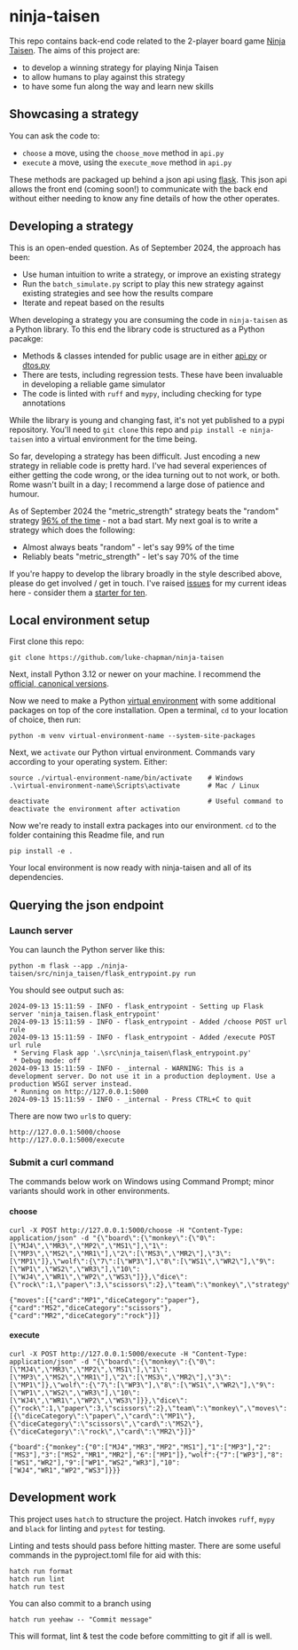 # ninja-taisen

This repo contains back-end code related to the 2-player board game [Ninja Taisen](https://iellogames.com/jeux/ninja-taisen). The aims of this project are:
- to develop a winning strategy for playing Ninja Taisen
- to allow humans to play against this strategy
- to have some fun along the way and learn new skills

## Showcasing a strategy

You can ask the code to:
- `choose` a move, using the `choose_move` method in `api.py`
- `execute` a move, using the `execute_move` method in `api.py`

These methods are packaged up behind a json api using [flask](https://flask.palletsprojects.com). This json api allows the front end (coming soon!) to communicate with the back end without either needing to know any fine details of how the other operates.

## Developing a strategy

This is an open-ended question. As of September 2024, the approach has been:
- Use human intuition to write a strategy, or improve an existing strategy
- Run the `batch_simulate.py` script to play this new strategy against existing strategies and see how the results compare
- Iterate and repeat based on the results

When developing a strategy you are consuming the code in `ninja-taisen` as a Python library. To this end the library code is structured as a Python pacakge:
- Methods & classes intended for public usage are in either [api.py](https://github.com/luke-chapman/ninja-taisen/blob/master/src/ninja_taisen/api.py) or [dtos.py](https://github.com/luke-chapman/ninja-taisen/blob/master/src/ninja_taisen/dtos.py)
- There are tests, including regression tests. These have been invaluable in developing a reliable game simulator 
- The code is linted with `ruff` and `mypy`, including checking for type annotations

While the library is young and changing fast, it's not yet published to a pypi repository. You'll need to `git clone` this repo and `pip install -e ninja-taisen` into a virtual environment for the time being.

So far, developing a strategy has been difficult. Just encoding a new strategy in reliable code is pretty hard. I've had several experiences of either getting the code wrong, or the idea turning out to not work, or both. Rome wasn't built in a day; I recommend a large dose of patience and humour.

As of September 2024 the "metric_strength" strategy beats the "random" strategy [96% of the time](https://github.com/luke-chapman/ninja-taisen/blob/9a8f6de6fd521aaf3df90f1663ad3a114c2ff20c/analysis/ninja-taisen-20240916_104134/metric_strength.csv#L2) - not a bad start. My next goal is to write a strategy which does the following:
- Almost always beats "random" - let's say 99% of the time
- Reliably beats "metric_strength" - let's say 70% of the time

If you're happy to develop the library broadly in the style described above, please do get involved / get in touch. I've raised [issues](https://github.com/luke-chapman/ninja-taisen/issues) for my current ideas here - consider them a [starter for ten](https://en.wiktionary.org/wiki/starter_for_ten).

## Local environment setup
First clone this repo:
```
git clone https://github.com/luke-chapman/ninja-taisen
```
Next, install Python 3.12 or newer on your machine. I recommend the [official, canonical versions](https://www.python.org/downloads/). 

Now we need to make a Python [virtual environment](https://docs.python.org/3/library/venv.html) with some additional packages on top of the core installation. Open a terminal, `cd` to your location of choice, then run:
```
python -m venv virtual-environment-name --system-site-packages
```
Next, we `activate` our Python virtual environment. Commands vary according to your operating system. Either:
```
source ./virtual-environment-name/bin/activate    # Windows
.\virtual-environment-name\Scripts\activate       # Mac / Linux

deactivate                                        # Useful command to deactivate the environment after activation
```
Now we're ready to install extra packages into our environment. `cd` to the folder containing this Readme file, and run
```
pip install -e .
```
Your local environment is now ready with ninja-taisen and all of its dependencies.

## Querying the json endpoint
### Launch server
You can launch the Python server like this:
```
python -m flask --app ./ninja-taisen/src/ninja_taisen/flask_entrypoint.py run
```
You should see output such as:
```
2024-09-13 15:11:59 - INFO - flask_entrypoint - Setting up Flask server 'ninja_taisen.flask_entrypoint'
2024-09-13 15:11:59 - INFO - flask_entrypoint - Added /choose POST url rule
2024-09-13 15:11:59 - INFO - flask_entrypoint - Added /execute POST url rule
 * Serving Flask app '.\src\ninja_taisen\flask_entrypoint.py'
 * Debug mode: off
2024-09-13 15:11:59 - INFO - _internal - WARNING: This is a development server. Do not use it in a production deployment. Use a production WSGI server instead.
 * Running on http://127.0.0.1:5000
2024-09-13 15:11:59 - INFO - _internal - Press CTRL+C to quit
```
There are now two `url`s to query:
```
http://127.0.0.1:5000/choose
http://127.0.0.1:5000/execute
```

### Submit a curl command
The commands below work on Windows using Command Prompt; minor variants should work in other environments.

#### choose
```
curl -X POST http://127.0.0.1:5000/choose -H "Content-Type: application/json" -d "{\"board\":{\"monkey\":{\"0\":[\"MJ4\",\"MR3\",\"MP2\",\"MS1\"],\"1\":[\"MP3\",\"MS2\",\"MR1\"],\"2\":[\"MS3\",\"MR2\"],\"3\":[\"MP1\"]},\"wolf\":{\"7\":[\"WP3\"],\"8\":[\"WS1\",\"WR2\"],\"9\":[\"WP1\",\"WS2\",\"WR3\"],\"10\":[\"WJ4\",\"WR1\",\"WP2\",\"WS3\"]}},\"dice\":{\"rock\":1,\"paper\":3,\"scissors\":2},\"team\":\"monkey\",\"strategy\":\"random\",\"seed\":42}"

{"moves":[{"card":"MP1","diceCategory":"paper"},{"card":"MS2","diceCategory":"scissors"},{"card":"MR2","diceCategory":"rock"}]}
```
#### execute
```
curl -X POST http://127.0.0.1:5000/execute -H "Content-Type: application/json" -d "{\"board\":{\"monkey\":{\"0\":[\"MJ4\",\"MR3\",\"MP2\",\"MS1\"],\"1\":[\"MP3\",\"MS2\",\"MR1\"],\"2\":[\"MS3\",\"MR2\"],\"3\":[\"MP1\"]},\"wolf\":{\"7\":[\"WP3\"],\"8\":[\"WS1\",\"WR2\"],\"9\":[\"WP1\",\"WS2\",\"WR3\"],\"10\":[\"WJ4\",\"WR1\",\"WP2\",\"WS3\"]}},\"dice\":{\"rock\":1,\"paper\":3,\"scissors\":2},\"team\":\"monkey\",\"moves\":[{\"diceCategory\":\"paper\",\"card\":\"MP1\"},{\"diceCategory\":\"scissors\",\"card\":\"MS2\"},{\"diceCategory\":\"rock\",\"card\":\"MR2\"}]}"

{"board":{"monkey":{"0":["MJ4","MR3","MP2","MS1"],"1":["MP3"],"2":["MS3"],"3":["MS2","MR1","MR2"],"6":["MP1"]},"wolf":{"7":["WP3"],"8":["WS1","WR2"],"9":["WP1","WS2","WR3"],"10":["WJ4","WR1","WP2","WS3"]}}}
```

## Development work
This project uses `hatch` to structure the project. Hatch invokes `ruff`, `mypy` and `black` for linting and `pytest` for testing.

Linting and tests should pass before hitting master. There are some useful commands in the pyproject.toml file for aid with this:

```
hatch run format
hatch run lint
hatch run test
```

You can also commit to a branch using
```
hatch run yeehaw -- "Commit message"
```
This will format, lint & test the code before committing to git if all is well.
